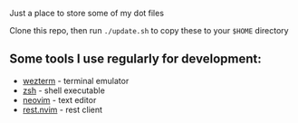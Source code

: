 Just a place to store some of my dot files

Clone this repo, then run `./update.sh` to copy these to your `$HOME` directory

## Some tools I use regularly for development:
- [wezterm](https://wezfurlong.org/wezterm/) - terminal emulator
- [zsh](https://zsh.sourceforge.io/) - shell executable
- [neovim](https://neovim.io/) - text editor
- [rest.nvim](https://github.com/rest-nvim/rest.nvim) - rest client

